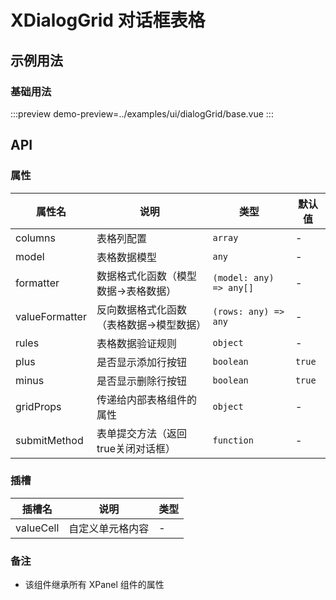 # XDialogGrid 对话框表格

## 示例用法

### 基础用法

:::preview
demo-preview=../examples/ui/dialogGrid/base.vue
:::

## API

### 属性

| 属性名         | 说明                                    | 类型                    | 默认值 |
| -------------- | --------------------------------------- | ----------------------- | ------ |
| columns        | 表格列配置                              | `array`                 | -      |
| model          | 表格数据模型                            | `any`                   | -      |
| formatter      | 数据格式化函数（模型数据→表格数据）     | `(model: any) => any[]` | -      |
| valueFormatter | 反向数据格式化函数（表格数据→模型数据） | `(rows: any) => any`    | -      |
| rules          | 表格数据验证规则                        | `object`                | -      |
| plus           | 是否显示添加行按钮                      | `boolean`               | `true` |
| minus          | 是否显示删除行按钮                      | `boolean`               | `true` |
| gridProps      | 传递给内部表格组件的属性                | `object`                | -      |
| submitMethod   | 表单提交方法（返回true关闭对话框）      | `function`              | -      |

### 插槽

| 插槽名    | 说明             | 类型 |
| --------- | ---------------- | ---- |
| valueCell | 自定义单元格内容 | -    |

### 备注

- 该组件继承所有 XPanel 组件的属性
